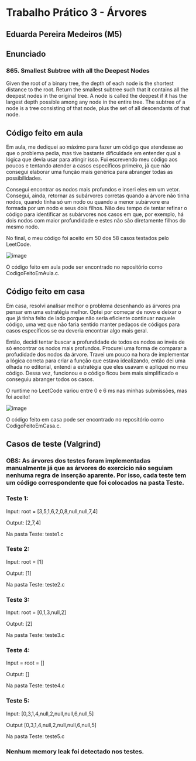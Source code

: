 # Trabalho Prático 3 - Árvores
## Eduarda Pereira Medeiros (M5)


## Enunciado
### 865. Smallest Subtree with all the Deepest Nodes

Given the root of a binary tree, the depth of each node is the shortest distance to the root.
Return the smallest subtree such that it contains all the deepest nodes in the original tree.
A node is called the deepest if it has the largest depth possible among any node in the entire tree.
The subtree of a node is a tree consisting of that node, plus the set of all descendants of that node.

## Código feito em aula 

Em aula, me dediquei ao máximo para fazer um código que atendesse ao que o problema pedia, mas tive bastante dificuldade em entender qual a lógica que devia usar para atingir isso. Fui escrevendo meu código aos poucos e tentando atender a casos específicos primeiro, já que não consegui elaborar uma função mais genérica para abranger todas as possibilidades.

Consegui encontrar os nodos mais profundos e inseri eles em um vetor. Consegui, ainda, retornar as subárvores corretas quando a árvore não tinha nodos, quando tinha só um nodo ou quando a menor subárvore era formada por um nodo e seus dois filhos. Não deu tempo de tentar refinar o código para identificar as subárvores nos casos em que, por exemplo, há dois nodos com maior profundidade e estes não são diretamente filhos do mesmo nodo.

No final, o meu código foi aceito em 50 dos 58 casos testados pelo LeetCode.

![image](https://github.com/user-attachments/assets/bd5a2329-a491-4438-a7b9-61139f2f362f)

O código feito em aula pode ser encontrado no repositório como CodigoFeitoEmAula.c.

## Código feito em casa

Em casa, resolvi analisar melhor o problema desenhando as árvores pra pensar em uma estratégia melhor. Optei por começar de novo e deixar o que já tinha feito de lado porque não seria eficiente continuar naquele código, uma vez que não faria sentido manter pedaços de códigos para casos específicos se eu deveria encontrar algo mais geral.

Então, decidi tentar buscar a profundidade de todos os nodos ao invés de só encontrar os nodos mais profundos. Procurei uma forma de comparar a profudidade dos nodos da árvore. Travei um pouco na hora de implementar a lógica correta para criar a função que estava idealizando, então dei uma olhada no editorial, entendi a estratégia que eles usavam e apliquei no meu código. Dessa vez, funcionou e o código ficou bem mais simplificado e conseguiu abranger todos os casos.

O runtime no LeetCode variou entre 0 e 6 ms nas minhas submissões, mas foi aceito!

![image](https://github.com/user-attachments/assets/f1fb0157-a5d6-47b8-b2c9-c29cf3cd1b46)

O código feito em casa pode ser encontrado no repositório como CodigoFeitoEmCasa.c.

## Casos de teste (Valgrind)

### OBS: As árvores dos testes foram implementadas manualmente já que as árvores do exercício não seguiam nenhuma regra de inserção aparente. Por isso, cada teste tem um código correspondente que foi colocados na pasta Teste.

### Teste 1:

Input: root = [3,5,1,6,2,0,8,null,null,7,4]

Output: [2,7,4]

Na pasta Teste: teste1.c

### Teste 2:

Input: root = [1]

Output: [1]

Na pasta Teste: teste2.c

### Teste 3:

Input: root = [0,1,3,null,2]

Output: [2]

Na pasta Teste: teste3.c

### Teste 4:

Input = root = []

Output: []

Na pasta Teste: teste4.c


### Teste 5:

Input: [0,3,1,4,null,2,null,null,6,null,5]

Output [0,3,1,4,null,2,null,null,6,null,5]

Na pasta Teste: teste5.c


### Nenhum memory leak foi detectado nos testes.
